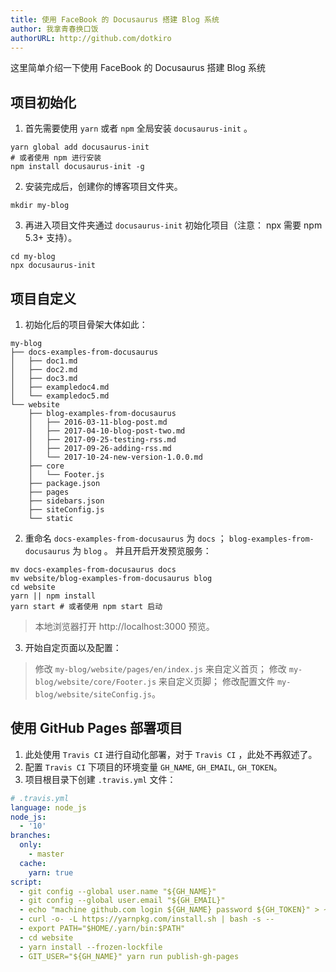 ```yaml
---
title: 使用 FaceBook 的 Docusaurus 搭建 Blog 系统
author: 我拿青春换口饭
authorURL: http://github.com/dotkiro
---
```


这里简单介绍一下使用 FaceBook 的 Docusaurus 搭建 Blog 系统

## 项目初始化

1. 首先需要使用 `yarn` 或者  `npm` 全局安装  `docusaurus-init` 。
``` shell
yarn global add docusaurus-init
# 或者使用 npm 进行安装
npm install docusaurus-init -g
```

2. 安装完成后，创建你的博客项目文件夹。
``` shell
mkdir my-blog
```
3. 再进入项目文件夹通过 `docusaurus-init` 初始化项目（注意： npx 需要 npm 5.3+ 支持）。
``` shell
cd my-blog
npx docusaurus-init
```

## 项目自定义

1. 初始化后的项目骨架大体如此：
```shell
my-blog
├── docs-examples-from-docusaurus
│   ├── doc1.md
│   ├── doc2.md
│   ├── doc3.md
│   ├── exampledoc4.md
│   └── exampledoc5.md
└── website
    ├── blog-examples-from-docusaurus
    │   ├── 2016-03-11-blog-post.md
    │   ├── 2017-04-10-blog-post-two.md
    │   ├── 2017-09-25-testing-rss.md
    │   ├── 2017-09-26-adding-rss.md
    │   └── 2017-10-24-new-version-1.0.0.md
    ├── core
    │   └── Footer.js
    ├── package.json
    ├── pages
    ├── sidebars.json
    ├── siteConfig.js
    └── static
```

2. 重命名 `docs-examples-from-docusaurus` 为 `docs` ； `blog-examples-from-docusaurus` 为 `blog` 。 并且开启开发预览服务：

``` shell
mv docs-examples-from-docusaurus docs
mv website/blog-examples-from-docusaurus blog
cd website
yarn || npm install 
yarn start # 或者使用 npm start 启动
```
> 本地浏览器打开 http://localhost:3000 预览。

3. 开始自定页面以及配置：
> 修改 `my-blog/website/pages/en/index.js` 来自定义首页；
  修改 `my-blog/website/core/Footer.js` 来自定义页脚；
  修改配置文件 `my-blog/website/siteConfig.js`。

## 使用 GitHub Pages 部署项目
1. 此处使用 `Travis CI` 进行自动化部署，对于 `Travis CI` ，此处不再叙述了。
2. 配置 `Travis CI` 下项目的环境变量 `GH_NAME`, `GH_EMAIL`, `GH_TOKEN`。
3. 项目根目录下创建 `.travis.yml` 文件：
``` yml
# .travis.yml
language: node_js
node_js:
  - '10'
branches:
  only:
    - master
  cache:
    yarn: true
script:
  - git config --global user.name "${GH_NAME}"
  - git config --global user.email "${GH_EMAIL}"
  - echo "machine github.com login ${GH_NAME} password ${GH_TOKEN}" > ~/.netrc
  - curl -o- -L https://yarnpkg.com/install.sh | bash -s --
  - export PATH="$HOME/.yarn/bin:$PATH"
  - cd website
  - yarn install --frozen-lockfile
  - GIT_USER="${GH_NAME}" yarn run publish-gh-pages
```